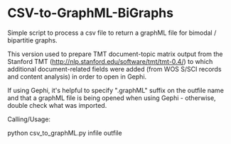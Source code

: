 CSV-to-GraphML-BiGraphs
=======================

Simple script to process a csv file to return a graphML file for bimodal / bipartitie graphs.

This version used to prepare TMT document-topic matrix output from the Stanford TMT 
(http://nlp.stanford.edu/software/tmt/tmt-0.4/) to which additional document-related fields were added (from WOS S/SCI
records and content analysis) in order to open in Gephi.

If using Gephi, it's helpful to specify ".graphML" suffix on the outfile name and that a graphML file is being opened 
when using Gephi - otherwise, double check what was imported.
 
Calling/Usage:	

python csv_to_graphML.py infile outfile
